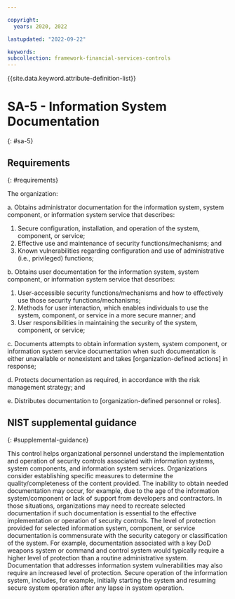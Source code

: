 ```yaml
---

copyright:
  years: 2020, 2022

lastupdated: "2022-09-22"

keywords: 
subcollection: framework-financial-services-controls
---
```


{{site.data.keyword.attribute-definition-list}}

# SA-5 - Information System Documentation
{: #sa-5}

## Requirements
{: #requirements}

The organization:

a. Obtains administrator documentation for the information system, system component, or information system service that describes:

1. Secure configuration, installation, and operation of the system, component, or service;
2. Effective use and maintenance of security functions/mechanisms; and
3. Known vulnerabilities regarding configuration and use of administrative (i.e., privileged) functions;

b. Obtains user documentation for the information system, system component, or information system service that describes:

1. User-accessible security functions/mechanisms and how to effectively use those security functions/mechanisms;
2. Methods for user interaction, which enables individuals to use the system, component, or service in a more secure manner; and
3. User responsibilities in maintaining the security of the system, component, or service;

c. Documents attempts to obtain information system, system component, or information system service documentation when such documentation is either unavailable or nonexistent and takes [organization-defined actions] in response;

d. Protects documentation as required, in accordance with the risk management strategy; and

e. Distributes documentation to [organization-defined personnel or roles].

## NIST supplemental guidance
{: #supplemental-guidance}

This control helps organizational personnel understand the implementation and operation of security controls associated with information systems, system components, and information system services. Organizations consider establishing specific measures to determine the quality/completeness of the content provided. The inability to obtain needed documentation may occur, for example, due to the age of the information system/component or lack of support from developers and contractors. In those situations, organizations may need to recreate selected documentation if such documentation is essential to the effective implementation or operation of security controls. The level of protection provided for selected information system, component, or service documentation is commensurate with the security category or classification of the system. For example, documentation associated with a key DoD weapons system or command and control system would typically require a higher level of protection than a routine administrative system. Documentation that addresses information system vulnerabilities may also require an increased level of protection. Secure operation of the information system, includes, for example, initially starting the system and resuming secure system operation after any lapse in system operation.

